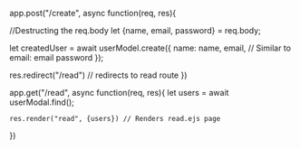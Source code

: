app.post("/create", async function(req, res){

//Destructing the req.body
let {name, email, password} = req.body;

let createdUser =  await userModel.create({
    name: name,
    email, // Similar to email: email
    password
});

res.redirect("/read") // redirects to read route
})


app.get("/read", async function(req, res){
    let users = await userModal.find();

    res.render("read", {users}) // Renders read.ejs page
})